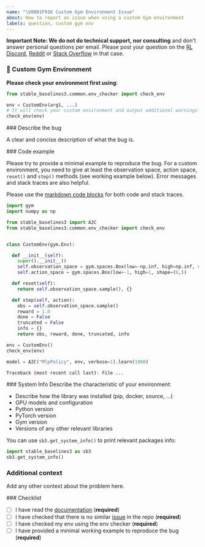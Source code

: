 ```yaml
---
name: "\U0001F916 Custom Gym Environment Issue"
about: How to report an issue when using a custom Gym environment
labels: question, custom gym env
---
```


**Important Note: We do not do technical support, nor consulting** and don't answer personal questions per email.
Please post your question on the [RL Discord](https://discord.com/invite/xhfNqQv), [Reddit](https://www.reddit.com/r/reinforcementlearning/) or [Stack Overflow](https://stackoverflow.com/) in that case.

### 🤖 Custom Gym Environment

**Please check your environment first using**:

```python
from stable_baselines3.common.env_checker import check_env

env = CustomEnv(arg1, ...)
# It will check your custom environment and output additional warnings if needed
check_env(env)
```

### Describe the bug

A clear and concise description of what the bug is.

### Code example

Please try to provide a minimal example to reproduce the bug.
For a custom environment, you need to give at least the observation space, action space, `reset()` and `step()` methods
(see working example below).
Error messages and stack traces are also helpful.

Please use the [markdown code blocks](https://help.github.com/en/articles/creating-and-highlighting-code-blocks)
for both code and stack traces.

```python
import gym
import numpy as np

from stable_baselines3 import A2C
from stable_baselines3.common.env_checker import check_env


class CustomEnv(gym.Env):

  def __init__(self):
    super().__init__()
    self.observation_space = gym.spaces.Box(low=-np.inf, high=np.inf, shape=(14,))
    self.action_space = gym.spaces.Box(low=-1, high=1, shape=(6,))

  def reset(self):
    return self.observation_space.sample(), {}

  def step(self, action):
    obs = self.observation_space.sample()
    reward = 1.0
    done = False
    truncated = False
    info = {}
    return obs, reward, done, truncated, info

env = CustomEnv()
check_env(env)

model = A2C("MlpPolicy", env, verbose=1).learn(1000)
```

```bash
Traceback (most recent call last): File ...

```

### System Info
Describe the characteristic of your environment:
 * Describe how the library was installed (pip, docker, source, ...)
 * GPU models and configuration
 * Python version
 * PyTorch version
 * Gym version
 * Versions of any other relevant libraries

You can use `sb3.get_system_info()` to print relevant packages info:
```python
import stable_baselines3 as sb3
sb3.get_system_info()
```

### Additional context
Add any other context about the problem here.

### Checklist

- [ ] I have read the [documentation](https://stable-baselines3.readthedocs.io/en/master/) (**required**)
- [ ] I have checked that there is no similar [issue](https://github.com/DLR-RM/stable-baselines3/issues) in the repo (**required**)
- [ ] I have checked my env using the env checker (**required**)
- [ ] I have provided a minimal working example to reproduce the bug (**required**)
